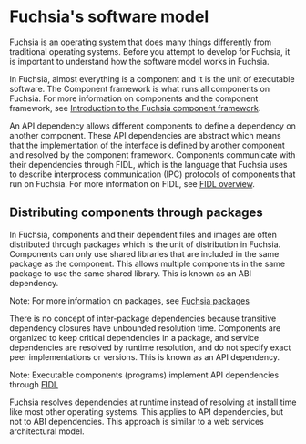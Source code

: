 # Fuchsia's software model

Fuchsia is an operating system that does many things differently from
traditional operating systems. Before you attempt to develop for Fuchsia, it is
important to understand how the software model works in Fuchsia.

In Fuchsia, almost everything is a component and it is the unit of
executable software. The Component framework is what runs all components on
Fuchsia. For more information on components and the component framework, see
[Introduction to the Fuchsia component framework](/concepts/components/v2/introduction.md).

An API dependency allows different components to define a dependency on another
component. These API dependencies are abstract which means that the implementation
of the interface is defined by another component and resolved by the component
framework. Components communicate with their dependencies through FIDL, which is
the language that Fuchsia uses to describe interprocess communication (IPC)
protocols of components that run on Fuchsia. For more information on FIDL, see
[FIDL overview](/concepts/fidl/overview.md).

## Distributing components through packages

In Fuchsia, components and their dependent files and images are often
distributed through packages which is the unit of distribution in Fuchsia.
Components can only use shared libraries that are included in the same
package as the component. This allows multiple components in the same package
to use the same shared library. This is known as an ABI dependency.

Note: For more information on packages, see [Fuchsia packages](/concepts/packages/package.md)

There is no concept of inter-package dependencies because transitive dependency
closures have unbounded resolution time. Components are organized to keep
critical dependencies in a package, and service dependencies are resolved by
runtime resolution, and do not specify exact peer implementations or versions.
This is known as an API dependency.

Note: Executable components (programs) implement API dependencies through
[FIDL](/concepts/fidl/overview.md)

Fuchsia resolves dependencies at runtime instead of resolving at install
time like most other operating systems. This applies to API dependencies,
but not to ABI dependencies. This approach is similar to a web services
architectural model.
